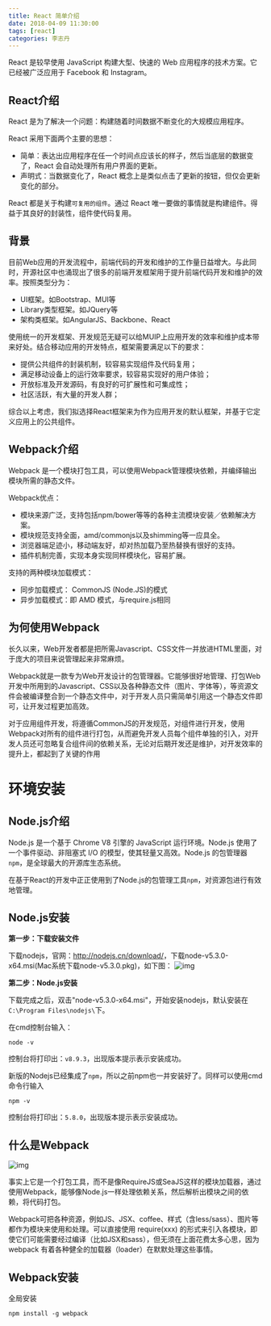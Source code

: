 ```yaml
---
title: React 简单介绍
date: 2018-04-09 11:30:00
tags: [react]
categories: 李志丹
---
```

React 是较早使用 JavaScript 构建大型、快速的 Web 应用程序的技术方案。它已经被广泛应用于 Facebook 和 Instagram。
<!--more-->
## React介绍

React 是为了解决一个问题：构建随着时间数据不断变化的大规模应用程序。

React 采用下面两个主要的思想：

- 简单：表达出应用程序在任一个时间点应该长的样子，然后当底层的数据变了，React 会自动处理所有用户界面的更新。
- 声明式：当数据变化了，React 概念上是类似点击了更新的按钮，但仅会更新变化的部分。

React 都是关于构建`可复用的组件`。通过 React 唯一要做的事情就是构建组件。得益于其良好的封装性，组件使代码复用。

## 背景

目前Web应用的开发流程中，前端代码的开发和维护的工作量日益增大。与此同时，开源社区中也涌现出了很多的前端开发框架用于提升前端代码开发和维护的效率。按照类型分为：

- UI框架。如Bootstrap、MUI等
- Library类型框架。如JQuery等
- 架构类框架。如AngularJS、Backbone、React

使用统一的开发框架、开发规范无疑可以给MUIP上应用开发的效率和维护成本带来好处。结合移动应用的开发特点，框架需要满足以下的要求：

- 提供公共组件的封装机制，较容易实现组件及代码复用；
- 满足移动设备上的运行效率要求，较容易实现好的用户体验；
- 开放标准及开发源码，有良好的可扩展性和可集成性；
- 社区活跃，有大量的开发人群；

综合以上考虑，我们拟选择React框架来为作为应用开发的默认框架，并基于它定义应用上的公共组件。

## Webpack介绍

Webpack 是一个模块打包工具，可以使用Webpack管理模块依赖，并编绎输出模块所需的静态文件。

Webpack优点：

- 模块来源广泛，支持包括npm/bower等等的各种主流模块安装／依赖解决方案。
- 模块规范支持全面，amd/commonjs以及shimming等一应具全。
- 浏览器端足迹小，移动端友好，却对热加载乃至热替换有很好的支持。
- 插件机制完善，实现本身实现同样模块化，容易扩展。

支持的两种模块加载模式：

- 同步加载模式： CommonJS (Node.JS)的模式
- 异步加载模式：即 AMD 模式，与require.js相同

## 为何使用Webpack

长久以来，Web开发者都是把所需Javascript、CSS文件一并放进HTML里面，对于庞大的项目来说管理起来非常麻烦。

Webpack就是一款专为Web开发设计的包管理器。它能够很好地管理、打包Web开发中所用到的Javascript、CSS以及各种静态文件（图片、字体等），等资源文件会被编译整合到一个静态文件中，对于开发人员只需简单引用这一个静态文件即可，让开发过程更加高效。

对于应用组件开发，将遵循CommonJS的开发规范，对组件进行开发，使用Webpack对所有的组件进行打包，从而避免开发人员每个组件单独的引入，对开发人员还可忽略复合组件间的依赖关系，无论对后期开发还是维护，对开发效率的提升上，都起到了关键的作用

# 环境安装

## Node.js介绍

Node.js 是一个基于 Chrome V8 引擎的 JavaScript 运行环境。Node.js 使用了一个事件驱动、非阻塞式 I/O 的模型，使其轻量又高效。Node.js 的包管理器 `npm`，是全球最大的开源库生态系统。

在基于React的开发中正正使用到了Node.js的包管理工具`npm`，对资源包进行有效地管理。

## Node.js安装

**第一步：下载安装文件**

下载nodejs，官网：<http://nodejs.cn/download/>，下载node-v5.3.0-x64.msi(Mac系统下载node-v5.3.0.pkg)，如下图：
![![img](/img/node_download.png)](/img/node_download.png)

**第二步：Node.js安装**

下载完成之后，双击"node-v5.3.0-x64.msi"，开始安装nodejs，默认安装在`C:\Program Files\nodejs\`下。

在cmd控制台输入：

```
node -v
```

控制台将打印出：`v8.9.3`，出现版本提示表示安装成功。

新版的Nodejs已经集成了`npm`，所以之前npm也一并安装好了。同样可以使用cmd命令行输入

```
npm -v
```

控制台将打印出：`5.8.0`，出现版本提示表示安装成功。

## 什么是Webpack

![![img](/img/what-is-webpack.png)](/img/what-is-webpack.png)

事实上它是一个打包工具，而不是像RequireJS或SeaJS这样的模块加载器，通过使用Webpack，能够像Node.js一样处理依赖关系，然后解析出模块之间的依赖，将代码打包。

Webpack可把各种资源，例如JS、JSX、coffee、样式（含less/sass）、图片等都作为模块来使用和处理。可以直接使用 require(xxx) 的形式来引入各模块，即使它们可能需要经过编译（比如JSX和sass），但无须在上面花费太多心思，因为 webpack 有着各种健全的加载器（loader）在默默处理这些事情。

## Webpack安装

全局安装

```
npm install -g webpack
```

